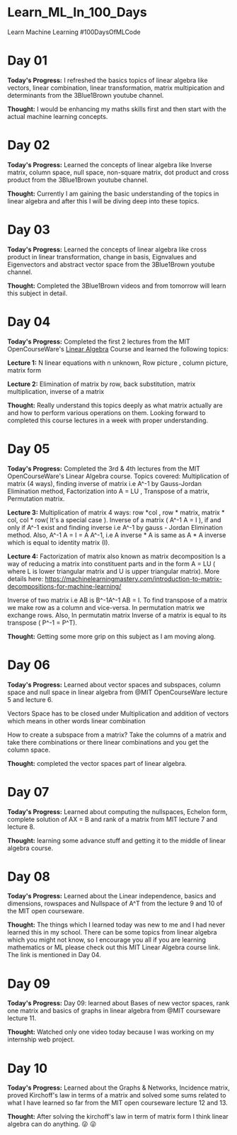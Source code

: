 # Learn_ML_In_100_Days
Learn Machine Learning #100DaysOfMLCode

# Day 01

**Today's Progress:** I refreshed the basics topics of linear algebra like vectors, linear combination, linear transformation, matrix multipication and determinants from the 3Blue1Brown youtube channel.

**Thought:** I would be enhancing my maths skills first and then start with the actual machine learning concepts. 

# Day 02

**Today's Progress:** Learned the concepts of linear algebra like Inverse matrix, column space, null space, non-square matrix, dot product and cross product from the 3Blue1Brown youtube channel.

**Thought:** Currently I am gaining the basic understanding of the topics in linear algebra and after this I will be diving deep into these topics.


# Day 03

**Today's Progress:** Learned the concepts of linear algebra like cross product in linear transformation, change in basis, Eignvalues and Eigenvectors and abstract vector space from the 3Blue1Brown youtube channel.

**Thought:** Completed the 3Blue1Brown videos and from tomorrow will learn this subject in detail.


# Day 04

**Today's Progress:** Completed the first 2 lectures from the MIT OpenCourseWare's [Linear Algebra](https://www.youtube.com/watch?v=ZK3O402wf1c&list=PLE7DDD91010BC51F8) Course and learned the following topics:

**Lecture 1:** N linear equations with n unknown,  Row picture , column picture, matrix form

**Lecture 2:** Elimination of matrix by row, back substitution, matrix multiplication, inverse of a matrix

**Thought:** Really understand this topics deeply as what matrix actually are and how to perform various operations on them. Looking forward to completed this course lectures in a week with proper understanding.


# Day 05

**Today's Progress:** Completed the 3rd & 4th lectures from the MIT OpenCourseWare's Linear Algebra course. Topics covered: Multiplication of matrix (4 ways), finding inverse of matrix i.e A^-1 by Gauss-Jordan Elimination method, Factorization into A = LU , Transpose of a matrix, Permutation matrix.

**Lecture 3:** Multiplication of matrix 4 ways: row *col , row * matrix, matrix * col, col * row( It's a special case ).
Inverse of a matrix ( A^-1 A = I ), if and only if A^-1 exist and finding inverse i.e A^-1 by gauss - Jordan Elimination method.
Also, A^-1 A = I = A A^-1, i.e A inverse * A is same as A * A inverse which is equal to identity matrix (I).

**Lecture 4:** Factorization of matrix also known as matrix decomposition Is a way of reducing a matrix into constituent parts and in the form A = LU ( where L is lower triangular matrix and U is upper triangular matrix). More details here: https://machinelearningmastery.com/introduction-to-matrix-decompositions-for-machine-learning/

Inverse of two matrix i.e AB is B^-1A^-1 AB = I.
To find transpose of a matrix we make row as a column and vice-versa.
In permutation matrix we exchange rows. Also, In permutatin matrix Inverse of a matrix is equal to its transpose ( P^-1 = P^T).

**Thought:** Getting some more grip on this subject as I am moving along.


# Day 06

**Today's Progress:** Learned about vector spaces and subspaces, column space and null space in linear algebra from @MIT OpenCourseWare lecture 5 and lecture 6.

Vectors Space has to be closed under Multiplication and addition of vectors which means in other words linear combination

How to create a subspace from a matrix?
Take the columns of a matrix and take there combinations or there linear combinations and you get the column space.

**Thought:** completed the vector spaces part of linear algebra.


# Day 07

**Today's Progress:** Learned about computing the nullspaces, Echelon form, complete solution of AX = B and rank of a matrix from MIT lecture 7 and lecture 8.
 

**Thought:** learning some advance stuff and getting it to the middle of linear algebra course.


# Day 08

**Today's Progress:** Learned about the Linear independence, basics and dimensions, rowspaces and Nullspace of A^T from the lecture 9 and 10 of the MIT open courseware.

**Thought:** The things which I learned today was new to me and I had never learned this in my school. There can be some topics from linear algebra which you might not know, so I encourage you all if you are learning mathematics or ML please check out this MIT Linear Algebra course link. The link is mentioned in Day 04.  

# Day 09

**Today's Progress:** Day 09: learned about Bases of new vector spaces, rank one matrix and basics of graphs in linear algebra from @MIT courseware lecture 11.

**Thought:** Watched only one video today because I was working on my internship web project.


# Day 10

**Today's Progress:**  Learned about the Graphs & Networks, Incidence matrix, proved Kirchoff's law in terms of a matrix and solved some sums related to what I have learned so far from the MIT open courseware lecture 12 and 13.

**Thought:** After solving the kirchoff's law in term of matrix form I think linear algebra can do anything. :stuck_out_tongue_winking_eye: :stuck_out_tongue_winking_eye:
